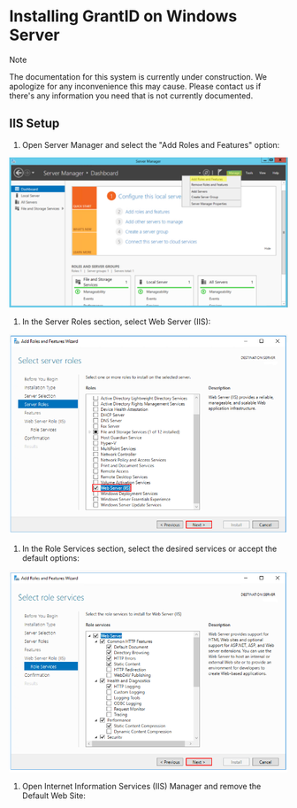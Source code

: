 ﻿# Installing GrantID on Windows Server

> [!NOTE]
> The documentation for this system is currently under construction. We apologize for any inconvenience this may cause. Please
> contact us if there's any information you need that is not currently documented.


## IIS Setup

1. Open Server Manager and select the "Add Roles and Features" option:

![Add Roles and Features](../../../../../images/grant-id/add-roles.png)

1. In the Server Roles section, select Web Server (IIS):

![Server Roles](../../../../../images/grant-id/server-roles.png)

1. In the Role Services section, select the desired services or accept the default options:

![Role Services](../../../../../images/grant-id/role-services.png)

1. Open Internet Information Services (IIS) Manager and remove the Default Web Site:
